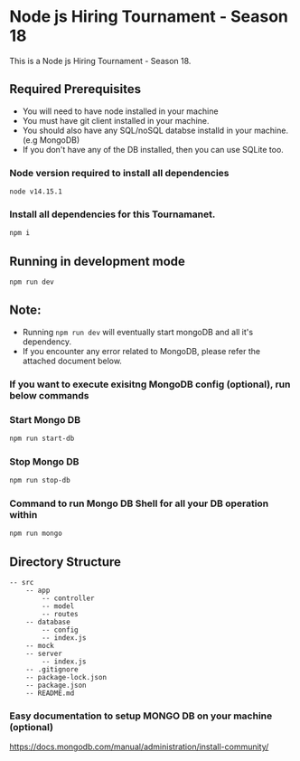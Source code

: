 #  Node js Hiring Tournament - Season 18

This is a Node js Hiring Tournament - Season 18. 

## Required Prerequisites

-   You will need to have node installed in your machine
-   You must have git client installed in your machine.
-   You should also have any SQL/noSQL databse installd in your machine. (e.g MongoDB)
-   If you don't have any of the DB installed, then you can use SQLite too.

### Node version required to install all dependencies

```
node v14.15.1 
```

### Install all dependencies for this Tournamanet.

```bash
npm i
```

## Running in development mode

```bash
npm run dev
```

## Note:

-   Running `npm run dev` will eventually start mongoDB and all it's dependency.
-   If you encounter any error related to MongoDB, please refer the attached document below.

### If you want to execute exisitng MongoDB config (optional), run below commands

### Start Mongo DB

```bash
npm run start-db
```

### Stop Mongo DB

```bash
npm run stop-db
```
### Command to run Mongo DB Shell for all your DB operation within

```bash
npm run mongo
```

## Directory Structure

    -- src
        -- app
            -- controller
            -- model
            -- routes
        -- database
            -- config
            -- index.js
        -- mock
        -- server
            -- index.js
        -- .gitignore
        -- package-lock.json
        -- package.json
        -- README.md

### Easy documentation to setup MONGO DB on your machine (optional)

<https://docs.mongodb.com/manual/administration/install-community/>
